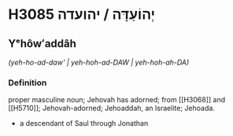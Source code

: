 # H3085 יְהוֹעַדָּה / יהועדה

## Yᵉhôwʻaddâh

_(yeh-ho-ad-daw' | yeh-hoh-ad-DAW | yeh-hoh-ah-DA)_

### Definition

proper masculine noun; Jehovah has adorned; from [[H3068]] and [[H5710]]; Jehovah-adorned; Jehoaddah, an Israelite; Jehoada.

- a descendant of Saul through Jonathan
